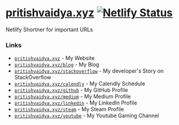 # [pritishvaidya.xyz](https://pritishvaidya.xyz) [![Netlify Status](https://api.netlify.com/api/v1/badges/7234b90b-fe98-47e9-a368-f064c1da8d71/deploy-status)](https://app.netlify.com/sites/pritishvaidya-xyz/deploys)
Netlify Shortner for important URLs

### Links
- [`pritishvaidya.xyz`](https://pritishvaidya.xyz) - My Website
- [`pritishvaidya.xyz/blog`](https://pritishvaidya.xyz/blog) - My Blog
- [`pritishvaidya.xyz/stackoverflow`](https://pritishvaidya.xyz/stackoverflow) - My developer's Story on StackOverflow
- [`pritishvaidya.xyz/calendly`](https://pritishvaidya.xyz/calendly) - My Calendly Schedule
- [`pritishvaidya.xyz/github`](https://pritishvaidya.xyz/github) - My GitHub Profile
- [`pritishvaidya.xyz/medium`](https://pritishvaidya.xyz/medium) - My Medium Profile
- [`pritishvaidya.xyz/linkedin`](https://pritishvaidya.xyz/linkedin) - My LinkedIn Profile
- [`pritishvaidya.xyz/steam`](https://pritishvaidya.xyz/steam) - My Steam Profile
- [`pritishvaidya.xyz/youtube`](https://pritishvaidya.xyz/youtube) - My Youtube Gaming Channel

